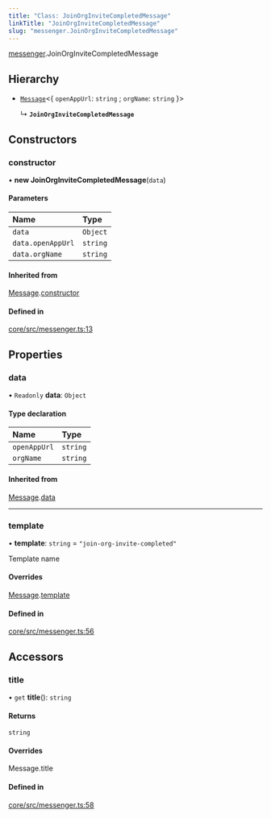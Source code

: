 ```yaml
---
title: "Class: JoinOrgInviteCompletedMessage"
linkTitle: "JoinOrgInviteCompletedMessage"
slug: "messenger.JoinOrgInviteCompletedMessage"
---
```


[messenger](../../modules/messenger).JoinOrgInviteCompletedMessage

## Hierarchy

-   [`Message`](../messenger.Message)<{ `openAppUrl`: `string` ; `orgName`:
    `string` }\>

    ↳ **`JoinOrgInviteCompletedMessage`**

## Constructors

### constructor

• **new JoinOrgInviteCompletedMessage**(`data`)

#### Parameters

| Name              | Type     |
| :---------------- | :------- |
| `data`            | `Object` |
| `data.openAppUrl` | `string` |
| `data.orgName`    | `string` |

#### Inherited from

[Message](../messenger.Message).[constructor](../messenger.Message#constructor)

#### Defined in

[core/src/messenger.ts:13](https://github.com/padloc/padloc/blob/b00eb4fd/packages/core/src/messenger.ts#L13)

## Properties

### data

• `Readonly` **data**: `Object`

#### Type declaration

| Name         | Type     |
| :----------- | :------- |
| `openAppUrl` | `string` |
| `orgName`    | `string` |

#### Inherited from

[Message](../messenger.Message).[data](../messenger.Message#data)

---

### template

• **template**: `string` = `"join-org-invite-completed"`

Template name

#### Overrides

[Message](../messenger.Message).[template](../messenger.Message#template)

#### Defined in

[core/src/messenger.ts:56](https://github.com/padloc/padloc/blob/b00eb4fd/packages/core/src/messenger.ts#L56)

## Accessors

### title

• `get` **title**(): `string`

#### Returns

`string`

#### Overrides

Message.title

#### Defined in

[core/src/messenger.ts:58](https://github.com/padloc/padloc/blob/b00eb4fd/packages/core/src/messenger.ts#L58)
